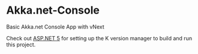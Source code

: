 # Akka.net-Console
Basic Akka.net Console App with vNext

Check out [ASP.NET 5](https://github.com/aspnet/home) for setting up the K version manager to build and run this project.
